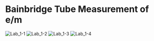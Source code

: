 # Bainbridge Tube Measurement of e/m

![Lab_1-1](https://user-images.githubusercontent.com/94238706/223873017-b73087f1-0660-4b73-9394-9180e337b793.jpg)
![Lab_1-2](https://user-images.githubusercontent.com/94238706/223873020-aba41485-52bb-4153-9efd-507184517195.jpg)
![Lab_1-3](https://user-images.githubusercontent.com/94238706/223873007-7d2644ca-ea76-4468-b89d-0637a7c7f5b0.jpg)
![Lab_1-4](https://user-images.githubusercontent.com/94238706/223873014-1d667ba2-6def-4796-9292-6ee33202bfbc.jpg)
